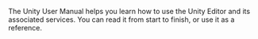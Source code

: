  
 The Unity User Manual helps you learn how to use the Unity Editor and its associated services. You can read it from start to finish, or use it as a reference. 
 
